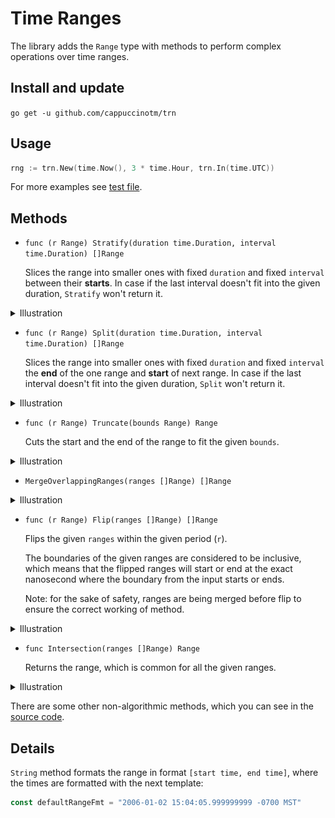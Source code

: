# Time Ranges
The library adds the `Range` type with methods to perform complex operations
over time ranges.

## Install and update
`go get -u github.com/cappuccinotm/trn`

## Usage
```go
rng := trn.New(time.Now(), 3 * time.Hour, trn.In(time.UTC))
```

For more examples see [test file](examples_test.go).

## Methods
- `func (r Range) Stratify(duration time.Duration, interval time.Duration) []Range`
  
  Slices the range into smaller ones with fixed `duration` and fixed `interval` 
  between their **starts**.
  In case if the last interval doesn't fit into the given duration, `Stratify` 
  won't return it.

<details><summary>Illustration</summary>

![stratify illustration](_img/stratify.svg)

</details>

- `func (r Range) Split(duration time.Duration, interval time.Duration) []Range`

  Slices the range into smaller ones with fixed `duration` and fixed `interval` 
  the **end** of the one range and **start** of next range.
  In case if the last interval doesn't fit into the given duration, `Split` 
  won't return it.

<details><summary>Illustration</summary>

![split illustration](_img/split.svg)

</details>

- `func (r Range) Truncate(bounds Range) Range`
  
  Cuts the start and the end of the range to fit the given `bounds`.

<details><summary>Illustration</summary>

![truncate illustration](_img/truncate.svg)

</details>

- `MergeOverlappingRanges(ranges []Range) []Range`
  
<details><summary>Illustration</summary>

![merge illustration](_img/merge_overlapping_ranges.svg)

</details>

- `func (r Range) Flip(ranges []Range) []Range`

  Flips the given `ranges` within the given period (`r`).
  
  The boundaries of the given ranges are considered to be inclusive, which means
  that the flipped ranges will start or end at the exact nanosecond where
  the boundary from the input starts or ends.

  Note: for the sake of safety, ranges are being merged before flip to ensure 
  the correct working of method.

<details><summary>Illustration</summary>

![flip illustration](_img/flip.svg)

</details>

- `func Intersection(ranges []Range) Range`

  Returns the range, which is common for all the given ranges.

<details><summary>Illustration</summary>

![intersection illustration](_img/intersection.svg)

</details>

There are some other non-algorithmic methods, which you can see in the [source code](range.go).

## Details

`String` method formats the range in format `[start time, end time]`, where the 
times are formatted with the next template:
```go
const defaultRangeFmt = "2006-01-02 15:04:05.999999999 -0700 MST"
```
